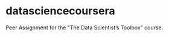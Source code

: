 datasciencecoursera
===================

Peer Assignment for the "The Data Scientist’s Toolbox" course.
